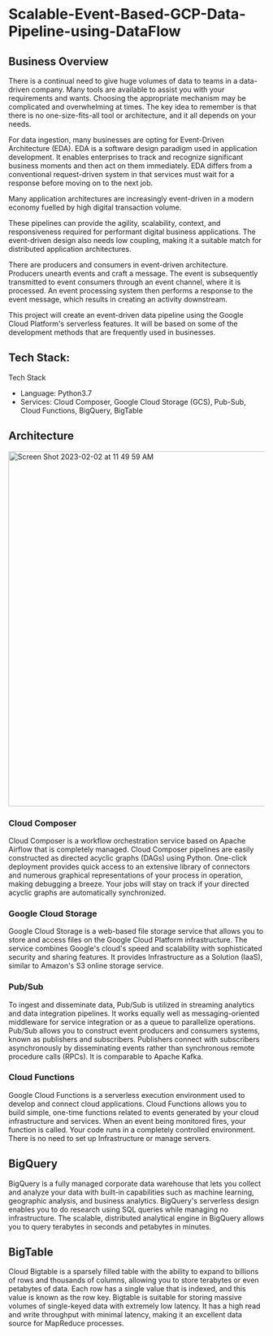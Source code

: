 # Scalable-Event-Based-GCP-Data-Pipeline-using-DataFlow


## Business Overview
There is a continual need to give huge volumes of data to teams in a data-driven
company. Many tools are available to assist you with your requirements and wants.
Choosing the appropriate mechanism may be complicated and overwhelming at
times. The key idea to remember is that there is no one-size-fits-all tool or
architecture, and it all depends on your needs.

For data ingestion, many businesses are opting for Event-Driven Architecture (EDA).
EDA is a software design paradigm used in application development. It enables
enterprises to track and recognize significant business moments and then act on
them immediately. EDA differs from a conventional request-driven system in that
services must wait for a response before moving on to the next job.

Many application architectures are increasingly event-driven in a modern economy
fuelled by high digital transaction volume.

These pipelines can provide the agility, scalability, context, and responsiveness
required for performant digital business applications. The event-driven design also
needs low coupling, making it a suitable match for distributed application
architectures.

There are producers and consumers in event-driven architecture. Producers unearth
events and craft a message. The event is subsequently transmitted to event
consumers through an event channel, where it is processed. An event processing
system then performs a response to the event message, which results in creating an
activity downstream.

This project will create an event-driven data pipeline using the Google Cloud
Platform's serverless features. It will be based on some of the development methods
that are frequently used in businesses.



## Tech Stack:
Tech Stack
- Language: Python3.7
-  Services: Cloud Composer, Google Cloud Storage (GCS), Pub-Sub, Cloud Functions, BigQuery, BigTable

## Architecture
<img width="699" alt="Screen Shot 2023-02-02 at 11 49 59 AM" src="https://user-images.githubusercontent.com/68578215/216435061-a7b6f29f-8bf7-4a99-be60-29bf04c0fb28.png">




### Cloud Composer
Cloud Composer is a workflow orchestration service based on Apache Airflow that is
completely managed. Cloud Composer pipelines are easily constructed as directed
acyclic graphs (DAGs) using Python. One-click deployment provides quick access to
an extensive library of connectors and numerous graphical representations of your
process in operation, making debugging a breeze. Your jobs will stay on track if your
directed acyclic graphs are automatically synchronized.

### Google Cloud Storage
Google Cloud Storage is a web-based file storage service that allows you to store
and access files on the Google Cloud Platform infrastructure. The service combines
Google's cloud's speed and scalability with sophisticated security and sharing
features. It provides Infrastructure as a Solution (IaaS), similar to Amazon's S3
online storage service.

### Pub/Sub
To ingest and disseminate data, Pub/Sub is utilized in streaming analytics and data
integration pipelines. It works equally well as messaging-oriented middleware for
service integration or as a queue to parallelize operations.
Pub/Sub allows you to construct event producers and consumers systems, known as
publishers and subscribers. Publishers connect with subscribers asynchronously by
disseminating events rather than synchronous remote procedure calls (RPCs). It is
comparable to Apache Kafka.

### Cloud Functions
Google Cloud Functions is a serverless execution environment used to develop and
connect cloud applications. Cloud Functions allows you to build simple, one-time
functions related to events generated by your cloud infrastructure and services.
When an event being monitored fires, your function is called. Your code runs in a
completely controlled environment. There is no need to set up Infrastructure or
manage servers.

## BigQuery
BigQuery is a fully managed corporate data warehouse that lets you collect and
analyze your data with built-in capabilities such as machine learning, geographic
analysis, and business analytics. BigQuery's serverless design enables you to do
research using SQL queries while managing no infrastructure. The scalable,
distributed analytical engine in BigQuery allows you to query terabytes in seconds
and petabytes in minutes.

## BigTable
Cloud Bigtable is a sparsely filled table with the ability to expand to billions of rows
and thousands of columns, allowing you to store terabytes or even petabytes of data.
Each row has a single value that is indexed, and this value is known as the row key.
Bigtable is suitable for storing massive volumes of single-keyed data with extremely
low latency. It has a high read and write throughput with minimal latency, making it
an excellent data source for MapReduce processes.
